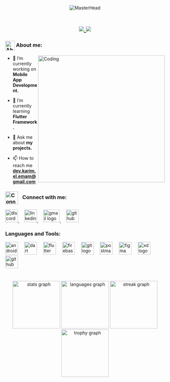 <!-- MasterHead Image -->
<p align="center">
    <img src="https://miro.medium.com/v2/resize:fit:3200/1*vkfI4nFNheC5v0p7wzDtGg.gif" alt="MasterHead">
</p>

<!-- Typing SVGs -->
<h1 align="center">
    <a href="https://git.io/typing-svg">
        <img src="https://readme-typing-svg.herokuapp.com/?fonts=Righteous&size=37&center=true&vCenter=true&width=700&height=70&duration=4000&lines=Hi+there,+I'm+Karim+👋+👨‍💻;Mobile+Application+Developer+👨‍💻;Junior+Flutter+Developer+👨‍💻" />
        <img src="https://readme-typing-svg.herokuapp.com/?fonts=Righteous&size=29&center=true&vCenter=true&width=700&height=70&duration=4000&lines=Junior+Flutter+Developer;Software+Engineering+Student;Junior+Flutter+Developer&color=f7515c" />
    </a>
</h1>

<h3 align="left">
    <img src="https://user-images.githubusercontent.com/63050133/156777293-72a6e681-2582-4a9d-ad92-09d1181d47c7.gif" alt="About Me" height="30" style="vertical-align: middle;">
    About me:
</h3>
<!-- About Me with Image -->
<p>
    <img align="right" alt="Coding" width="400" src="https://media.licdn.com/dms/image/D5612AQHmfXu03WIBhA/article-cover_image-shrink_720_1280/0/1689012633580?e=2147483647&v=beta&t=tLTJ7NRLZEh7NzJTurK5kVFyZuhqvEo_QRXMfZEilPs">
</p>

- 🔭 I’m currently working on **Mobile App Development.**

- 🌱 I’m currently learning **Flutter Framework.**

- 💬 Ask me about **my projects.**

- 📫 How to reach me **dev.karim.el.emam@gmail.com**

<!-- Image and Connect with Me Section -->
<h3 align="left">
    <img src="https://camo.githubusercontent.com/4ccd548e76ac64bd14d316108c5ded2680335b91c7d019c2d5c61b025b897f8c/68747470733a2f2f6d656469612e67697068792e636f6d2f6d656469612f6959384352426451584f444a5343455249722f67697068792e676966" alt="Connect Image" height="40" style="vertical-align: middle; margin-right: 10px;">
    Connect with me:
</h3>
<div align="left">
  <a href="https://discord.com/users/603023626547101707" target="blank">
    <img src="https://cdn.simpleicons.org/discord/5865F2" height="40" alt="discord logo" />
  </a>
  <img width="12" />
  <a href="https://linkedin.com/in/karim-el-emam" target="blank">
    <img src="https://cdn.simpleicons.org/linkedin/0A66C2" height="40" alt="linkedin logo" />
  </a>
  <img width="12" />
  <a href="mailto:dev.karim.el.emam@gmail.com" target="blank">
    <img src="https://raw.githubusercontent.com/maurodesouza/profile-readme-generator/master/src/assets/icons/social/gmail/default.svg" width="52" height="40" alt="gmail logo" />
  </a>
  <img width="12" />
  <a href="https://github.com/KemoEmam" target="blank">
    <img src="https://cdn.jsdelivr.net/gh/devicons/devicon/icons/github/github-original.svg" height="40" alt="github logo" />
  </a>
</div>

<h3 align="left">Languages and Tools:</h3>
<div align="left">
  <img src="https://cdn.simpleicons.org/android/3DDC84" height="40" alt="android logo"  />
  <img width="12" />
  <img src="https://cdn.jsdelivr.net/gh/devicons/devicon/icons/dart/dart-original.svg" height="40" alt="dart logo"  />
  <img width="12" />
  <img src="https://cdn.jsdelivr.net/gh/devicons/devicon/icons/flutter/flutter-original.svg" height="40" alt="flutter logo"  />
  <img width="12" />
  <img src="https://cdn.jsdelivr.net/gh/devicons/devicon/icons/firebase/firebase-plain.svg" height="40" alt="firebase logo"  />
  <img width="12" />
  <img src="https://cdn.simpleicons.org/git/F05032" height="40" alt="git logo"  />
  <img width="12" />
  <img src="https://cdn.simpleicons.org/postman/FF6C37" height="40" alt="postman logo"  />
  <img width="12" />
  <img src="https://cdn.jsdelivr.net/gh/devicons/devicon/icons/figma/figma-original.svg" height="40" alt="figma logo"  />
  <img width="12" />
  <img src="https://skillicons.dev/icons?i=xd" height="40" alt="xd logo"  />
  <img width="12" />
  <img src="https://skillicons.dev/icons?i=github" height="40" alt="github logo"  />
</div>

###

<br clear="both">

<div align="center">
<!--   <img src="https://github-readme-activity-graph.vercel.app/graph?username=KemoEmam&radius=16&theme=react&area=true&order=5&hide_title=false&hide_border=false" height="300" alt="activity-graph graph"  /> -->
  <img src="https://github-readme-stats.vercel.app/api?username=KemoEmam&hide_title=false&hide_rank=false&show_icons=true&include_all_commits=false&count_private=true&disable_animations=false&theme=dracula&locale=en&hide_border=false&order=1" height="150" alt="stats graph"  />
  <img src="https://github-readme-stats.vercel.app/api/top-langs?username=KemoEmam&locale=en&hide_title=false&layout=compact&card_width=320&langs_count=5&theme=dracula&hide_border=false&order=2" height="150" alt="languages graph"  />
  <img src="https://streak-stats.demolab.com?user=KemoEmam&locale=en&mode=daily&theme=dracula&hide_border=false&border_radius=5&order=3" height="150" alt="streak graph"  />
  <img src="https://github-profile-trophy.vercel.app?username=KemoEmam&theme=dracula&column=-1&row=1&margin-w=8&margin-h=8&no-bg=false&no-frame=false&order=4" height="150" alt="trophy graph"  />
</div>

###
